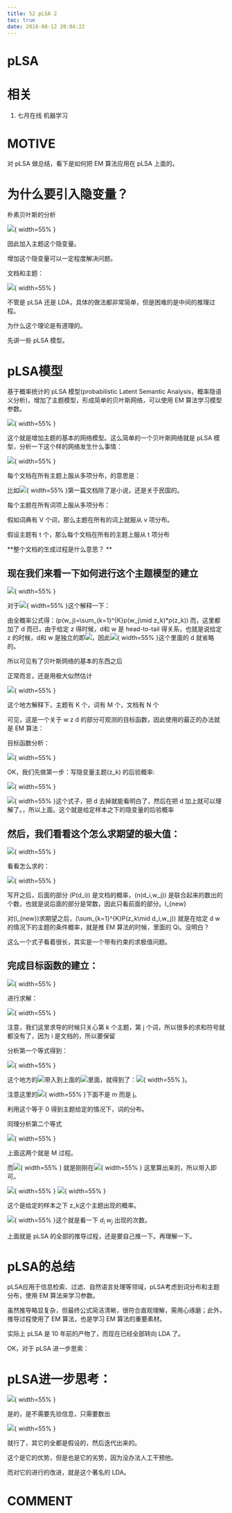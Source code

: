 ```yaml
---
title: 52 pLSA 2
toc: true
date: 2018-08-12 20:04:22
---
```

# pLSA


# 相关

1. 七月在线 机器学习


# MOTIVE

对 pLSA 做总结，看下是如何把 EM 算法应用在 pLSA 上面的。


# 为什么要引入隐变量？


朴素贝叶斯的分析


![](http://images.iterate.site/blog/image/180728/7H202mH9K6.png?imageslim){ width=55% }

因此加入主题这个隐变量。

增加这个隐变量可以一定程度解决问题。

文档和主题：

![](http://images.iterate.site/blog/image/180728/514Cd066k6.png?imageslim){ width=55% }

不管是 pLSA 还是 LDA，具体的做法都非常简单，但是困难的是中间的推理过程。

为什么这个理论是有道理的。

先讲一些 pLSA 模型。


# pLSA模型


基于概率统计的 pLSA 模型(probabilistic Latent Semantic Analysis，概率隐语义分析)，增加了主题模型，形成简单的贝叶斯网络，可以使用 EM 算法学习模型参数。

![](http://images.iterate.site/blog/image/180728/83bf1CGmJf.png?imageslim){ width=55% }

这个就是增加主题的基本的网络模型。这么简单的一个贝叶斯网络就是 pLSA 模型，分析一下这个样的网络发生什么事情：

![](http://images.iterate.site/blog/image/180728/IAgGGG3eKl.png?imageslim){ width=55% }

每个文档在所有主题上服从多项分布，的意思是：

比如![](http://images.iterate.site/blog/image/180728/3h5B9H2mha.png?imageslim){ width=55% }第一篇文档除了是小说，还是关于民国的。

每个主题在所有词项上服从多项分布：

假如词典有 V 个词，那么主题在所有的词上就服从 v 项分布。

假设主题有 t 个，那么每个文档在所有的主题上服从 t 项分布

**整个文档的生成过程是什么意思？ **




## 现在我们来看一下如何进行这个主题模型的建立




![](http://images.iterate.site/blog/image/180728/fL7KjCmlKF.png?imageslim){ width=55% }

对于![](http://images.iterate.site/blog/image/180728/be1Em9FKGb.png?imageslim){ width=55% }这个解释一下：

由全概率公式得：\(p(w_j)=\sum_{k=1}^{K}p(w_j\mid z_k)*p(z_k)\) 而，这里都加了 d 而已，由于给定 z 得时候，d和 w 是 head-to-tail 得关系，也就是说给定 z 的时候，d和 w 是独立的即![](http://images.iterate.site/blog/image/180728/macJe7IHKE.png?imageslim)，因此![](http://images.iterate.site/blog/image/180728/5Kc018KG5g.png?imageslim){ width=55% }这个里面的 d 就省略的。



所以可见有了贝叶斯网络的基本的东西之后

正常而言，还是用极大似然估计

![](http://images.iterate.site/blog/image/180728/94macfFgC6.png?imageslim){ width=55% }

这个地方解释下，主题有 K 个，词有 M 个，文档有 N 个

可见，这是一个关于 w z d 的部分可观测的目标函数，因此使用的最正的办法就是 EM 算法：

目标函数分析：


![](http://images.iterate.site/blog/image/180728/b49Cb50KEa.png?imageslim){ width=55% }

OK，我们先做第一步：写隐变量主题\(z_k\) 的后验概率:


![](http://images.iterate.site/blog/image/180728/9fi6l32ha6.png?imageslim){ width=55% }


![](http://images.iterate.site/blog/image/180728/9AibdfJd68.png?imageslim){ width=55% }这个式子，把 d 去掉就能看明白了，然后在把 d 加上就可以理解了。，所以上面。这个就是给定样本之下的隐变量的后验概率





## 然后，我们看看这个怎么求期望的极大值：




![](http://images.iterate.site/blog/image/180728/56BBE37mBA.png?imageslim){ width=55% }

看看怎么求的：


![](http://images.iterate.site/blog/image/180728/L19keeLgFa.png?imageslim){ width=55% }

写开之后，后面的部分 \(P(d_i)\) 是文档的概率，\(n(d_i,w_j)\) 是联合起来的数出的个数，也就是说后面的部分是常数，因此只看前面的部分。l_{new}

对\(l_{new}\)求期望之后，\(\sum_{k=1}^{K}P(z_k\mid d_i,w_j)\) 就是在给定 d w 的情况下的主题的条件概率，就是推 EM 算法的时候，里面的 Qi。没明白？

这么一个式子看着很长，其实是一个带有约束的求极值问题。


## 完成目标函数的建立：


![](http://images.iterate.site/blog/image/180728/hCFKb89ld3.png?imageslim){ width=55% }

进行求解：


![](http://images.iterate.site/blog/image/180728/ikGjLGAI0i.png?imageslim){ width=55% }

注意，我们这里求导的时候只关心第 k 个主题，第 j 个词，所以很多的求和符号就都没有了，因为 i 是文档的，所以要保留

分析第一个等式得到：


![](http://images.iterate.site/blog/image/180728/CB2kH0lJlA.png?imageslim){ width=55% }

这个地方的![](http://images.iterate.site/blog/image/180728/dl3kAFel7j.png?imageslim)带入到上面的![](http://images.iterate.site/blog/image/180728/jb3m7DL02H.png?imageslim)里面，就得到了：![](http://images.iterate.site/blog/image/180728/I3mH6a8K8F.png?imageslim){ width=55% }。

注意这里的![](http://images.iterate.site/blog/image/180728/35DJh1cL3G.png?imageslim){ width=55% }下面不是 m 而是 j。

利用这个等于 0 得到主题给定的情况下，词的分布。

同理分析第二个等式


![](http://images.iterate.site/blog/image/180728/kAE0j5i0j9.png?imageslim){ width=55% }

上面这两个就是 M 过程。

而![](http://images.iterate.site/blog/image/180728/g4mKHag40l.png?imageslim){ width=55% }
就是刚刚在![](http://images.iterate.site/blog/image/180728/1HI7dm9L00.png?imageslim){ width=55% }
这里算出来的，所以带入即可。

![](http://images.iterate.site/blog/image/180728/d8Iii37JDa.png?imageslim){ width=55% }
![](http://images.iterate.site/blog/image/180728/BmCLmCJajI.png?imageslim){ width=55% }

这个是给定的样本之下 z_k这个主题出现的概率。


![](http://images.iterate.site/blog/image/180728/CC40a5ge7g.png?imageslim){ width=55% }这个就是看一下 $d_i$ $w_j$ 出现的次数。




上面就是 pLSA 的全部的推导过程，还是要自己推一下。再理解一下。




# pLSA的总结


pLSA应用于信息检索、过滤、自然语言处理等领域，pLSA考虑到词分布和主题分布，使用 EM 算法来学习参数。

虽然推导略显复杂，但最终公式简洁清晰，很符合直观理解，需用心琢磨；此外，推导过程使用了 EM 算法，也是学习 EM 算法的重要素材。

实际上 pLSA 是 10 年前的产物了，而现在已经全部转向 LDA 了。



OK，对于 pLSA 进一步思索：


# pLSA进一步思考：

![](http://images.iterate.site/blog/image/180728/4LiHcc2E4i.png?imageslim){ width=55% }

是的，是不需要先验信息，只需要数出

![](http://images.iterate.site/blog/image/180728/i7e392ejEH.png?imageslim){ width=55% }

就行了，其它的全都是假设的，然后迭代出来的。

这个是它的优势，但是也是它的劣势，因为没办法人工干预他。

而对它的进行的改进，就是这个著名的 LDA。


# COMMENT
